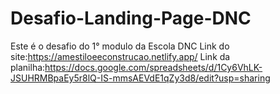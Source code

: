 # Desafio-Landing-Page-DNC
Este é o desafio do 1° modulo da Escola DNC
Link do site:https://amestiloeeconstrucao.netlify.app/
Link da planilha:https://docs.google.com/spreadsheets/d/1Cy6VhLK-JSUHRMBpaEy5r8lQ-IS-mmsAEVdE1qZy3d8/edit?usp=sharing
